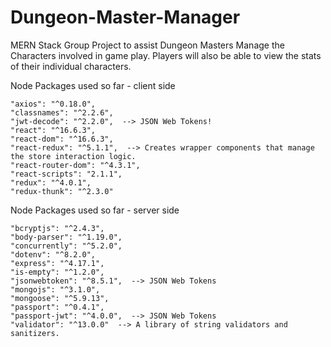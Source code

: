 # Dungeon-Master-Manager
MERN Stack Group Project to assist Dungeon Masters Manage the Characters involved in game play.  Players will also be able to view the stats of their individual characters.



Node Packages used so far - client side

    "axios": "^0.18.0",
    "classnames": "^2.2.6",
    "jwt-decode": "^2.2.0",  --> JSON Web Tokens!
    "react": "^16.6.3",
    "react-dom": "^16.6.3",
    "react-redux": "^5.1.1",  --> Creates wrapper components that manage the store interaction logic.
    "react-router-dom": "^4.3.1",
    "react-scripts": "2.1.1",
    "redux": "^4.0.1",
    "redux-thunk": "^2.3.0"

Node Packages used so far - server side

    "bcryptjs": "^2.4.3",
    "body-parser": "^1.19.0",
    "concurrently": "^5.2.0",
    "dotenv": "^8.2.0",
    "express": "^4.17.1",
    "is-empty": "^1.2.0",
    "jsonwebtoken": "^8.5.1",  --> JSON Web Tokens
    "mongojs": "^3.1.0",
    "mongoose": "^5.9.13",
    "passport": "^0.4.1",
    "passport-jwt": "^4.0.0",  --> JSON Web Tokens
    "validator": "^13.0.0"  --> A library of string validators and sanitizers.
